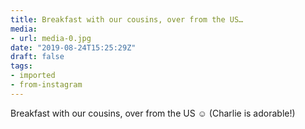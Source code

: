 ```yaml
---
title: Breakfast with our cousins, over from the US…
media:
- url: media-0.jpg
date: "2019-08-24T15:25:29Z"
draft: false
tags:
- imported
- from-instagram
---
```

Breakfast with our cousins, over from the US ☺️ \(Charlie is adorable!)
